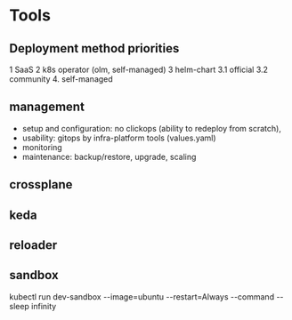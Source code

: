 # Tools

## Deployment method priorities

1   SaaS
2   k8s operator (olm, self-managed)
3   helm-chart
3.1 official
3.2 community
4.  self-managed

## management

* setup and configuration: no clickops (ability to redeploy from scratch),
* usability: gitops by infra-platform tools (values.yaml)
* monitoring
* maintenance: backup/restore, upgrade, scaling

## crossplane

## keda

## reloader

## sandbox

kubectl run dev-sandbox --image=ubuntu --restart=Always --command -- sleep infinity
